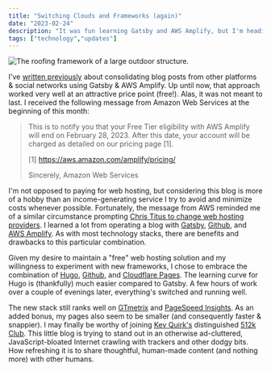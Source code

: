```yaml
---
title: "Switching Clouds and Frameworks (again)"
date: "2023-02-24"
description: "It was fun learning Gatsby and AWS Amplify, but I'm heading to Hugo and Cloudflare Pages."
tags: ["technology","updates"]
---
```


![The roofing framework of a large outdoor structure.](https://kmsmedia.s3.amazonaws.com/image/2023-02-24_switching_clouds_and_frameworks_again.png)

I've [written previously](https://kevansizemore.com/blog/2020/03/23/preserving-blog-history/) about consolidating blog posts from other platforms & social networks using Gatsby & AWS Amplify. Up until now, that approach worked very well at an attractive price point (free!). Alas, it was not meant to last. I received the following message from Amazon Web Services at the beginning of this month:

> This is to notify you that your Free Tier eligibility with AWS Amplify will end on February 28, 2023. After this date, your account will be charged as detailed on our pricing page [1].
> 
> [1] https://aws.amazon.com/amplify/pricing/
> 
> Sincerely,
> Amazon Web Services

I'm not opposed to paying for web hosting, but considering this blog is more of a hobby than an income-generating service I try to avoid and minimize costs whenever possible. Fortunately, the message from AWS reminded me of a similar circumstance prompting [Chris Titus to change web hosting providers](https://christitus.com/im-sorry-netlify/). I learned a lot from operating a blog with [Gatsby](https://www.gatsbyjs.com/), [Github](https://github.com/), and [AWS Amplify](https://aws.amazon.com/amplify/). As with most technology stacks, there are benefits and drawbacks to this particular combination.

Given my desire to maintain a "free" web hosting solution and my willingness to experiment with new frameworks, I chose to embrace the combination of [Hugo](https://gohugo.io/), [Github](https://github.com/), and [Cloudflare Pages](https://pages.cloudflare.com/). The learning curve for Hugo is (thankfully) much easier compared to Gatsby. A few hours of work over a couple of evenings later, everything's switched and running well.

The new stack still ranks well on [GTmetrix](https://gtmetrix.com/) and [PageSpeed Insights](https://pagespeed.web.dev/). As an added bonus, my pages also seem to be smaller (and consequently faster & snappier). I may finally be worthy of joining [Kev Quirk's](https://kevquirk.com/about/) distinguished [512k Club](https://512kb.club/). This little blog is trying to stand out in an otherwise ad-cluttered, JavaScript-bloated Internet crawling with trackers and other dodgy bits. How refreshing it is to share thoughtful, human-made content (and nothing more) with other humans.

